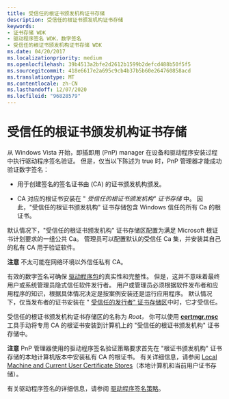 ```yaml
---
title: 受信任的根证书颁发机构证书存储
description: 受信任的根证书颁发机构证书存储
keywords:
- 证书存储 WDK
- 驱动程序签名 WDK，数字签名
- 受信任的根证书颁发机构证书存储 WDK
ms.date: 04/20/2017
ms.localizationpriority: medium
ms.openlocfilehash: 39b4513a2bfe2d2612b1599b2defcd488b50f5f5
ms.sourcegitcommit: 418e6617e2a695c9cb4b37b5b60e264760858acd
ms.translationtype: MT
ms.contentlocale: zh-CN
ms.lasthandoff: 12/07/2020
ms.locfileid: "96828579"
---
```

# <a name="trusted-root-certification-authorities-certificate-store"></a>受信任的根证书颁发机构证书存储


从 Windows Vista 开始，即插即用 (PnP) manager 在设备和驱动程序安装过程中执行驱动程序签名验证。 但是，仅当以下陈述为 true 时，PnP 管理器才能成功验证数字签名：

-   用于创建签名的签名证书由 (CA) 的证书颁发机构颁发。

-   CA 对应的根证书安装在 " *受信任的根证书颁发机构" 证书存储* 中。 因此，"受信任的根证书颁发机构" 证书存储包含 Windows 信任的所有 Ca 的根证书。

默认情况下，"受信任的根证书颁发机构" 证书存储区配置为满足 Microsoft 根证书计划要求的一组公共 Ca。 管理员可以配置默认的受信任 Ca 集，并安装其自己的私有 CA 用于验证软件。

**注意**  不太可能在网络环境以外信任私有 CA。

 

有效的数字签名可确保 [驱动程序包](driver-packages.md)的真实性和完整性。 但是，这并不意味着最终用户或系统管理员隐式信任软件发行者。 用户或管理员必须根据软件发布者和应用程序的知识，根据具体情况决定是按案例安装还是运行应用程序。 默认情况下，仅当发布者的证书安装在 " [受信任的发行者" 证书存储区](trusted-publishers-certificate-store.md)中时，它才受信任。

受信任的根证书颁发机构证书存储区的名称为 *Root。* 你可以使用 [**certmgr.msc**](../devtest/certmgr.md) 工具手动将专用 CA 的根证书安装到计算机上的 "受信任的根证书颁发机构" 证书存储中。

**注意**  PnP 管理器使用的驱动程序签名验证策略要求首先在 "根证书颁发机构" 证书存储的本地计算机版本中安装私有 CA 的根证书。 有关详细信息，请参阅 [Local Machine and Current User Certificate Stores](local-machine-and-current-user-certificate-stores.md)（本地计算机和当前用户证书存储）。



有关驱动程序签名的详细信息，请参阅 [驱动程序签名策略](./kernel-mode-code-signing-policy--windows-vista-and-later-.md)。

 

